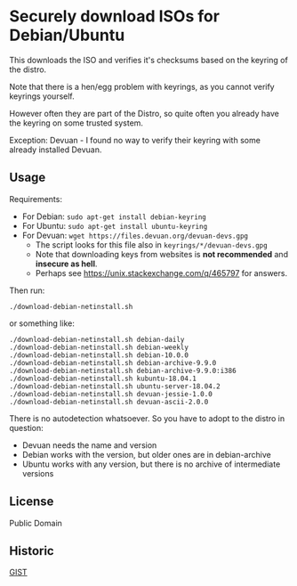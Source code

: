 # Securely download ISOs for Debian/Ubuntu 

This downloads the ISO and verifies it's checksums
based on the keyring of the distro.

Note that there is a hen/egg problem with keyrings,
as you cannot verify keyrings yourself.

However often they are part of the Distro,
so quite often you already have the keyring on some trusted system.

Exception: Devuan - I found no way to verify their keyring with some already installed Devuan.


## Usage

Requirements:

- For Debian: `sudo apt-get install debian-keyring`
- For Ubuntu: `sudo apt-get install ubuntu-keyring`
- For Devuan: `wget https://files.devuan.org/devuan-devs.gpg`
  - The script looks for this file also in `keyrings/*/devuan-devs.gpg`
  - Note that downloading keys from websites is **not recommended** and **insecure as hell**.
  - Perhaps see https://unix.stackexchange.com/q/465797 for answers.

Then run:

	./download-debian-netinstall.sh

or something like:

	./download-debian-netinstall.sh debian-daily
	./download-debian-netinstall.sh debian-weekly
	./download-debian-netinstall.sh debian-10.0.0
	./download-debian-netinstall.sh debian-archive-9.9.0
	./download-debian-netinstall.sh debian-archive-9.9.0:i386
	./download-debian-netinstall.sh kubuntu-18.04.1
	./download-debian-netinstall.sh ubuntu-server-18.04.2
	./download-debian-netinstall.sh devuan-jessie-1.0.0
	./download-debian-netinstall.sh devuan-ascii-2.0.0

There is no autodetection whatsoever.  So you have to adopt to the distro in question:

- Devuan needs the name and version
- Debian works with the version, but older ones are in debian-archive
- Ubuntu works with any version, but there is no archive of intermediate versions


## License

Public Domain

## Historic

[GIST](https://gist.github.com/hilbix/0085d19470d5ac754cf26118c824e057)

